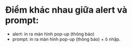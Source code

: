 # Điểm khác nhau giữa alert và prompt:

- alert: in ra màn hình pop-up (thông báo)
- prompt: in ra màn hình pop-up (thông báo) + ô nhập.